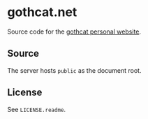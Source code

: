 # gothcat.net

Source code for the [gothcat personal website](https://gothcat.net).

## Source

The server hosts `public` as the document root.

## License

See `LICENSE.readme`.